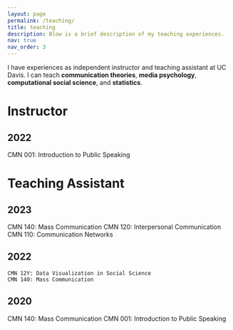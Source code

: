 ```yaml
---
layout: page
permalink: /teaching/
title: teaching
description: Blow is a brief description of my teaching experiences.
nav: true
nav_order: 3
---
```


I have experiences as independent instructor and teaching assistant at UC Davis.
I can teach **communication theories**, **media psychology**, **computational social science**, and **statistics**.

<h1>Instructor</h1>
  <h2 class="year">2022</h2>
    CMN 001: Introduction to Public Speaking 
    
<h1>Teaching Assistant</h1>
  <h2 class="year">2023</h2>
    CMN 140: Mass Communication
    CMN 120: Interpersonal Communication
    CMN 110: Communication Networks

  <h2 class="year">2022</h2>
    
    CMN 12Y: Data Visualization in Social Science
    CMN 140: Mass Communication
    
  <h2 class="year">2020</h2>
    CMN 140: Mass Communication
    CMN 001: Introduction to Public Speaking 


